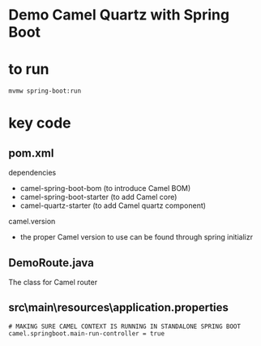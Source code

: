 # Demo Camel Quartz with Spring Boot

# to run
```
mvmw spring-boot:run
```

# key code

## pom.xml
dependencies
- camel-spring-boot-bom (to introduce Camel BOM)
- camel-spring-boot-starter (to add Camel core)
- camel-quartz-starter (to add Camel quartz component)

camel.version
- the proper Camel version to use can be found through spring initializr

## DemoRoute.java
The class for Camel router

## src\main\resources\application.properties
```
# MAKING SURE CAMEL CONTEXT IS RUNNING IN STANDALONE SPRING BOOT
camel.springboot.main-run-controller = true
```
